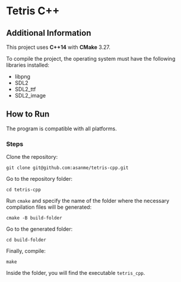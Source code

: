 # Tetris C++

## Additional Information

This project uses **C++14** with **CMake** 3.27.

To compile the project, the operating system must have the following libraries installed:

* libpng  
* SDL2  
* SDL2_ttf  
* SDL2_image  

## How to Run

The program is compatible with all platforms.

### Steps

Clone the repository:

```
git clone git@github.com:asanme/tetris-cpp.git
```

Go to the repository folder:

```
cd tetris-cpp
```

Run `cmake` and specify the name of the folder where the necessary compilation files will be generated:

```
cmake -B build-folder
```

Go to the generated folder:

```
cd build-folder
```

Finally, compile:

```
make
```

Inside the folder, you will find the executable `tetris_cpp`.